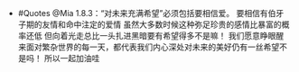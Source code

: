 - #Quotes @Mia 1.8.3：“对未来充满希望”必须包括要相信爱。
  要相信有伯牙子期的友情和命中注定的爱情
  虽然大多数时候这种弥足珍贵的感情比暴富的概率还低
  但向着光走总比一头扎进黑暗要有希望得多不是嘛！
  我们愿意睁眼醒来面对繁杂世界的每一天，都代表我们内心深处对未来的美好仍有一丝希望不是吗！
  所以一起加油哇